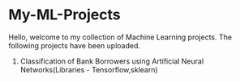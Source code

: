 # My-ML-Projects

Hello, welcome to my collection of Machine Learning projects. The following projects have been uploaded.
1. Classification of Bank Borrowers using Artificial Neural Networks(Libraries - Tensorflow,sklearn)
